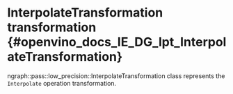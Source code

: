 # InterpolateTransformation transformation {#openvino_docs_IE_DG_lpt_InterpolateTransformation}

ngraph::pass::low_precision::InterpolateTransformation class represents the `Interpolate` operation transformation.
